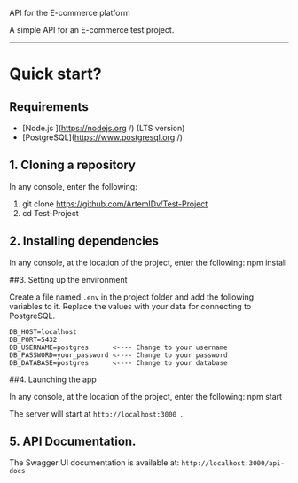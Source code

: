 API for the E-commerce platform

A simple API for an E-commerce test project.

----

# Quick start?

## Requirements

- [Node.js ](https://nodejs.org /) (LTS version)
- [PostgreSQL](https://www.postgresql.org /)

## 1. Cloning a repository

In any console, enter the following:

1) git clone https://github.com/ArtemIDv/Test-Project
2) cd Test-Project


## 2. Installing dependencies

In any console, at the location of the project, enter the following:
npm install

##3. Setting up the environment

Create a file named `.env` in the project folder and add the following variables to it. Replace the values with your data for connecting to PostgreSQL.

```
DB_HOST=localhost
DB_PORT=5432
DB_USERNAME=postgres      <---- Change to your username
DB_PASSWORD=your_password <---- Change to your password
DB_DATABASE=postgres      <---- Change to your database
```

##4. Launching the app

In any console, at the location of the project, enter the following:
npm start

The server will start at `http://localhost:3000 `.

## 5. API Documentation.

The Swagger UI documentation is available at:
`http://localhost:3000/api-docs`
